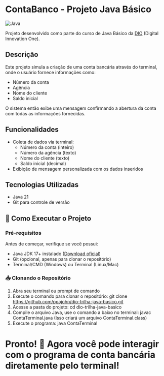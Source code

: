 # ContaBanco - Projeto Java Básico

![Java](https://img.shields.io/badge/java-%23ED8B00.svg?style=for-the-badge&logo=openjdk&logoColor=white)

Projeto desenvolvido como parte do curso de Java Básico da [DIO](https://www.dio.me/) (Digital Innovation One).

## Descrição

Este projeto simula a criação de uma conta bancária através do terminal, onde o usuário fornece informações como:
- Número da conta
- Agência
- Nome do cliente
- Saldo inicial

O sistema então exibe uma mensagem confirmando a abertura da conta com todas as informações fornecidas.

## Funcionalidades

- Coleta de dados via terminal:
  - Número da conta (inteiro)
  - Número da agência (texto)
  - Nome do cliente (texto)
  - Saldo inicial (decimal)
- Exibição de mensagem personalizada com os dados inseridos

## Tecnologias Utilizadas

- Java 21
- Git para controle de versão

## 🚀 Como Executar o Projeto

### Pré-requisitos

Antes de começar, verifique se você possui:

- Java JDK 17+ instalado ([Download oficial](https://www.oracle.com/java/technologies/javase-downloads.html))
- Git (opcional, apenas para clonar o repositório)
- Terminal/CMD (Windows) ou Terminal (Linux/Mac)

### 📥 Clonando o Repositório

1. Abra seu terminal ou prompt de comando
2. Execute o comando para clonar o repositório:
   git clone https://github.com/ppajohn/dio-trilha-java-basico.git
3. Acesse a pasta do projeto: cd dio-trilha-java-basico
4. Compile o arquivo Java, use o comando a baixo no terminal: javac ContaTerminal.java (Isso criará um arquivo ContaTerminal.class)
5. Execute o programa: java ContaTerminal

# Pronto! 🎉 Agora você pode interagir com o programa de conta bancária diretamente pelo terminal!
